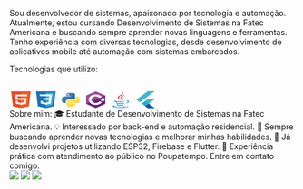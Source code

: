 Sou desenvolvedor de sistemas, apaixonado por tecnologia e automação. Atualmente, estou cursando Desenvolvimento de Sistemas na Fatec Americana e buscando sempre aprender novas linguagens e ferramentas. Tenho experiência com diversas tecnologias, desde desenvolvimento de aplicativos mobile até automação com sistemas embarcados.

Tecnologias que utilizo:
<div style="display: inline_block"><br> <img align="center" alt="HTML5" height="30" width="40" src="https://raw.githubusercontent.com/devicons/devicon/master/icons/html5/html5-original.svg"> <img align="center" alt="CSS3" height="30" width="40" src="https://raw.githubusercontent.com/devicons/devicon/master/icons/css3/css3-original.svg"> <img align="center" alt="Python" height="30" width="40" src="https://raw.githubusercontent.com/devicons/devicon/master/icons/python/python-original.svg"> <img align="center" alt="Csharp" height="30" width="40" src="https://raw.githubusercontent.com/devicons/devicon/master/icons/csharp/csharp-original.svg"> <img align="center" alt="Java" height="30" width="40" src="https://raw.githubusercontent.com/devicons/devicon/master/icons/java/java-original.svg"> <img align="center" alt="Flutter" height="30" width="40" src="https://raw.githubusercontent.com/devicons/devicon/master/icons/flutter/flutter-original.svg"> </div>
Sobre mim:
🎓 Estudante de Desenvolvimento de Sistemas na Fatec Americana.
💡 Interessado por back-end e automação residencial.
🔧 Sempre buscando aprender novas tecnologias e melhorar minhas habilidades.
📱 Já desenvolvi projetos utilizando ESP32, Firebase e Flutter.
💼 Experiência prática com atendimento ao público no Poupatempo.
Entre em contato comigo:
<div> <a href="https://www.linkedin.com/in/gabriel-zanelato" target="_blank"><img src="https://img.shields.io/badge/-LinkedIn-%230077B5?style=for-the-badge&logo=linkedin&logoColor=white" target="_blank"></a> <a href="https://www.credly.com/users/gabriel-zanelato" target="_blank"><img src="https://img.shields.io/badge/Credly-FF6F00?style=for-the-badge&logo=credly&logoColor=white" target="_blank"></a> <a href="mailto:contato.gabriel.zanelato@gmail.com"><img src="https://img.shields.io/badge/-Gmail-%23333?style=for-the-badge&logo=gmail&logoColor=white" target="_blank"></a> </div>
